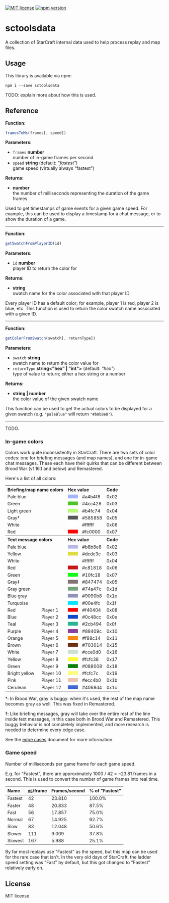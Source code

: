 [![MIT license](https://img.shields.io/badge/license-MIT-brightgreen.svg)](https://opensource.org/licenses/MIT) [![npm version](https://badge.fury.io/js/sctoolsdata.svg)](https://badge.fury.io/js/sctoolsdata)

# sctoolsdata

A collection of StarCraft internal data used to help process replay and map files.

## Usage

This library is available via npm:

```
npm i --save sctoolsdata
```

TODO: explain more about how this is used.

## Reference

**Function:**

```js
framesToMs(frames[, speed])
```

**Parameters:**

* `frames` **number**\
  number of in-game frames per second
* `speed` **string** (default: *"fastest"*)\
  game speed (virtually always "fastest")

**Returns:**

* **number**\
  the number of milliseconds representing the duration of the game frames

Used to get timestamps of game events for a given game speed. For example, this can be used to display a timestamp for a chat message, or to show the duration of a game.

----

**Function:**

```js
getSwatchFromPlayerID(id)
```

**Parameters:**

* `id` **number**\
  player ID to return the color for

**Returns:**

* **string**\
  swatch name for the color associated with that player ID

Every player ID has a default color; for example, player 1 is red, player 2 is blue, etc. This function is used to return the color swatch name associated with a given ID.

----

**Function:**

```js
getColorFromSwatch(swatch[, returnType])
```

**Parameters:**

* `swatch` **string**\
  swatch name to return the color value for
* `returnType` **string<"hex" | "int">** (default: *"hex"*)\
  type of value to return; either a hex string or a number

**Returns:**

* **string&nbsp;|&nbsp;number**\
  the color value of the given swatch name

This function can be used to get the actual colors to be displayed for a given swatch (e.g. `"paleBlue"` will return `"#b8b8e8"`).

----

TODO.

### In-game colors

Colors work quite inconsistently in StarCraft. There are two sets of color codes: one for briefing messages (and map names), and one for in-game chat messages. These each have their quirks that can be different between Brood War (v1.16.1 and below) and Remastered.

Here's a list of all colors:

<table>
<tbody>
<tr><th colspan="2" align="left">Briefing/map name colors</th><th colspan="2" align="left">Hex value</th><th align="left">Code</th></tr>
<tr><td colspan="2">Pale blue</td><td><img src="./resources/swatch-previews/swatch-briefing-a4b4f8.png" width="32" height="12" alt="Preview for briefing swatch #a4b4f8"></td><td>#a4b4f8</td><td>0x02</td></tr>
<tr><td colspan="2">Green</td><td><img src="./resources/swatch-previews/swatch-briefing-4cc428.png" width="32" height="12" alt="Preview for briefing swatch #4cc428"></td><td>#4cc428</td><td>0x03</td></tr>
<tr><td colspan="2">Light green</td><td><img src="./resources/swatch-previews/swatch-briefing-b4fc74.png" width="32" height="12" alt="Preview for briefing swatch #b4fc74"></td><td>#b4fc74</td><td>0x04</td></tr>
<tr><td colspan="2">Gray†</td><td><img src="./resources/swatch-previews/swatch-briefing-585858.png" width="32" height="12" alt="Preview for briefing swatch #585858"></td><td>#585858</td><td>0x05</td></tr>
<tr><td colspan="2">White</td><td><img src="./resources/swatch-previews/swatch-briefing-ffffff.png" width="32" height="12" alt="Preview for briefing swatch #ffffff"></td><td>#ffffff</td><td>0x06</td></tr>
<tr><td colspan="2">Red</td><td><img src="./resources/swatch-previews/swatch-briefing-fc0000.png" width="32" height="12" alt="Preview for briefing swatch #fc0000"></td><td>#fc0000</td><td>0x07</td></tr>
</tbody>
<tbody>
<tr><th colspan="2" align="left">Text message colors</th><th colspan="2" align="left">Hex value</th><th align="left">Code</th></tr>
<tr><td colspan="2">Pale blue</td><td><img src="./resources/swatch-previews/swatch-text-b8b8e8.png" width="32" height="12" alt="Preview for text swatch #b8b8e8"></td><td>#b8b8e8</td><td>0x02</td></tr>
<tr><td colspan="2">Yellow</td><td><img src="./resources/swatch-previews/swatch-text-dcdc3c.png" width="32" height="12" alt="Preview for text swatch #dcdc3c"></td><td>#dcdc3c</td><td>0x03</td></tr>
<tr><td colspan="2">White</td><td><img src="./resources/swatch-previews/swatch-text-ffffff.png" width="32" height="12" alt="Preview for text swatch #ffffff"></td><td>#ffffff</td><td>0x04</td></tr>
<tr><td colspan="2">Red</td><td><img src="./resources/swatch-previews/swatch-text-c81818.png" width="32" height="12" alt="Preview for text swatch #c81818"></td><td>#c81818</td><td>0x06</td></tr>
<tr><td colspan="2">Green</td><td><img src="./resources/swatch-previews/swatch-text-10fc18.png" width="32" height="12" alt="Preview for text swatch #10fc18"></td><td>#10fc18</td><td>0x07</td></tr>
<tr><td colspan="2">Gray‡</td><td><img src="./resources/swatch-previews/swatch-text-847474.png" width="32" height="12" alt="Preview for text swatch #847474"></td><td>#847474</td><td>0x05</td></tr>
<tr><td colspan="2">Gray green</td><td><img src="./resources/swatch-previews/swatch-text-74a47c.png" width="32" height="12" alt="Preview for text swatch #74a47c"></td><td>#74a47c</td><td>0x1d</td></tr>
<tr><td colspan="2">Blue gray</td><td><img src="./resources/swatch-previews/swatch-text-9090b8.png" width="32" height="12" alt="Preview for text swatch #9090b8"></td><td>#9090b8</td><td>0x1e</td></tr>
<tr><td colspan="2">Turquoise</td><td><img src="./resources/swatch-previews/swatch-text-00e4fc.png" width="32" height="12" alt="Preview for text swatch #00e4fc"></td><td>#00e4fc</td><td>0x1f</td></tr>
<tr><td>Red</td><td>Player 1</td><td><img src="./resources/swatch-previews/swatch-text-f40404.png" width="32" height="12" alt="Preview for text swatch #f40404"></td><td>#f40404</td><td>0x08</td></tr>
<tr><td>Blue</td><td>Player 2</td><td><img src="./resources/swatch-previews/swatch-text-0c48cc.png" width="32" height="12" alt="Preview for text swatch #0c48cc"></td><td>#0c48cc</td><td>0x0e</td></tr>
<tr><td>Teal</td><td>Player 3</td><td><img src="./resources/swatch-previews/swatch-text-2cb494.png" width="32" height="12" alt="Preview for text swatch #2cb494"></td><td>#2cb494</td><td>0x0f</td></tr>
<tr><td>Purple</td><td>Player 4</td><td><img src="./resources/swatch-previews/swatch-text-88409c.png" width="32" height="12" alt="Preview for text swatch #88409c"></td><td>#88409c</td><td>0x10</td></tr>
<tr><td>Orange</td><td>Player 5</td><td><img src="./resources/swatch-previews/swatch-text-f88c14.png" width="32" height="12" alt="Preview for text swatch #f88c14"></td><td>#f88c14</td><td>0x11</td></tr>
<tr><td>Brown</td><td>Player 6</td><td><img src="./resources/swatch-previews/swatch-text-703014.png" width="32" height="12" alt="Preview for text swatch #703014"></td><td>#703014</td><td>0x15</td></tr>
<tr><td>White</td><td>Player 7</td><td><img src="./resources/swatch-previews/swatch-text-cce0d0.png" width="32" height="12" alt="Preview for text swatch #cce0d0"></td><td>#cce0d0</td><td>0x16</td></tr>
<tr><td>Yellow</td><td>Player 8</td><td><img src="./resources/swatch-previews/swatch-text-fcfc38.png" width="32" height="12" alt="Preview for text swatch #fcfc38"></td><td>#fcfc38</td><td>0x17</td></tr>
<tr><td>Green</td><td>Player 9</td><td><img src="./resources/swatch-previews/swatch-text-088008.png" width="32" height="12" alt="Preview for text swatch #088008"></td><td>#088008</td><td>0x18</td></tr>
<tr><td>Bright yellow</td><td>Player 10</td><td><img src="./resources/swatch-previews/swatch-text-fcfc7c.png" width="32" height="12" alt="Preview for text swatch #fcfc7c"></td><td>#fcfc7c</td><td>0x19</td></tr>
<tr><td>Pink</td><td>Player 11</td><td><img src="./resources/swatch-previews/swatch-text-ecc4b0.png" width="32" height="12" alt="Preview for text swatch #ecc4b0"></td><td>#ecc4b0</td><td>0x1b</td></tr>
<tr><td>Cerulean</td><td>Player 12</td><td><img src="./resources/swatch-previews/swatch-text-4068d4.png" width="32" height="12" alt="Preview for text swatch #4068d4"></td><td>#4068d4</td><td>0x1c</td></tr>
</tbody>
</table>

†: In Brood War, gray is buggy: when it's used, the rest of the map name becomes gray as well. This was fixed in Remastered.

‡: Like briefing messages, gray will take over the entire rest of the line inside text messages, in this case both in Brood War and Remastered. This buggy behavior is not completely implemented, and more research is needed to determine every edge case.

See the [edge cases](edge-cases.md) document for more information.

### Game speed

Number of milliseconds per game frame for each game speed.

E.g. for "Fastest", there are approximately 1000 / 42 = ~23.81 frames in a second. This is used to convert the number of game frames into real time.

| Name    | ㎳/frame | Frames/second | % of "Fastest" |
|:--------|:--------|:---------------|:---------------|
| Fastest | 42  | 23.810 | 100.0% |
| Faster  | 48  | 20.833 | 87.5% |
| Fast    | 56  | 17.857 | 75.0% |
| Normal  | 67  | 14.925 | 62.7% |
| Slow    | 83  | 12.048 | 50.6% |
| Slower  | 111 | 9.009 | 37.8% |
| Slowest | 167 | 5.988 | 25.1% |

By far most replays use "Fastest" as the speed, but this map can be used for the rare case that isn't. In the very old days of StarCraft, the ladder speed setting was "Fast" by default, but this got changed to "Fastest" relatively early on.

## License

MIT license
